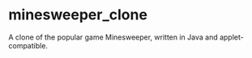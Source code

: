 minesweeper_clone
=================

A clone of the popular game Minesweeper, written in Java and applet-compatible.